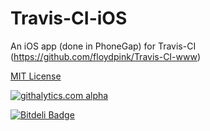 Travis-CI-iOS
=============

An iOS app (done in PhoneGap) for Travis-CI (https://github.com/floydpink/Travis-CI-www) 

[MIT License](LICENSE.md)

[![githalytics.com alpha](https://cruel-carlota.gopagoda.com/2b896c8671984e3e9746db7549495e70 "githalytics.com")](http://githalytics.com/floydpink/Travis-CI-iOS)


[![Bitdeli Badge](https://d2weczhvl823v0.cloudfront.net/floydpink/Travis-CI-iOS/trend.png)](https://bitdeli.com/free "Bitdeli Badge")

